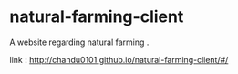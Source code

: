natural-farming-client
======================

A website regarding natural farming .

link : http://chandu0101.github.io/natural-farming-client/#/

